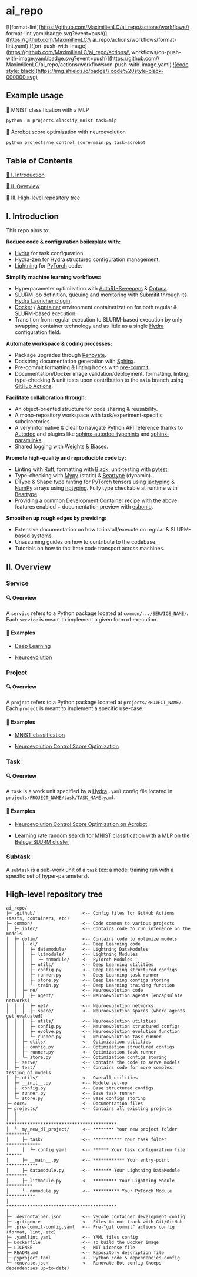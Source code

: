 # ai_repo

[![format-lint](https://github.com/MaximilienLC/ai_repo/actions/workflows/\
format-lint.yaml/badge.svg?event=push)](https://github.com/MaximilienLC/\
ai_repo/actions/workflows/format-lint.yaml)
[![on-push-with-image](https://github.com/MaximilienLC/ai_repo/actions/\
workflows/on-push-with-image.yaml/badge.svg?event=push)](https://github.com/\
MaximilienLC/ai_repo/actions/workflows/on-push-with-image.yaml)
[![code style: black](https://img.shields.io/badge/\
code%20style-black-000000.svg)](https://github.com/psf/black)

## Example usage

🔢 MNIST classification with a MLP

```python
python -m projects.classify_mnist task=mlp
```

🤸 Acrobot score optimization with neuroevolution

```python
python projects/ne_control_score/main.py task=acrobot
```

## Table of Contents

[👀 I. Introduction](#i-introduction)

[📖 II. Overview](#ii-overview)

[🌳 III. High-level repository tree](#high-level-repository-tree)

## I. Introduction

This repo aims to:

**Reduce code & configuration boilerplate with:**
* [Hydra](https://github.com/facebookresearch/hydra) for task configuration.
* [Hydra-zen](https://github.com/mit-ll-responsible-ai/hydra-zen) for
[Hydra](https://github.com/facebookresearch/hydra) structured configuration
management.
* [Lightning](https://github.com/Lightning-AI/pytorch-lightning) for
[PyTorch](https://github.com/pytorch/pytorch) code.

**Simplify machine learning workflows:**
* Hyperparameter optimization with
[AutoRL-Sweepers](https://github.com/facebookresearch/how-to-autorl) &
[Optuna](https://hydra.cc/docs/plugins/optuna_sweeper).
* SLURM job definition, queuing and monitoring with
[Submitit](https://github.com/facebookincubator/submitit) through its
[Hydra Launcher plugin](https://hydra.cc/docs/plugins/submitit_launcher/).
* [Docker](https://www.docker.com/) / [Apptainer](https://apptainer.org/)
environment containerization for both regular & SLURM-based execution.
* Transition from regular execution to SLURM-based execution by only swapping
container technology and as little as a single
[Hydra](https://github.com/facebookresearch/hydra)
configuration field.

**Automate workspace & coding processes:**
* Package upgrades through
[Renovate](https://github.com/renovatebot/renovate).
* Docstring documentation generation with
[Sphinx](https://github.com/sphinx-doc/sphinx).
* Pre-commit formatting & linting hooks with
[pre-commit](https://pre-commit.com/).
* Documentation/Docker image validation/deployment, formatting, linting,
type-checking & unit tests upon contribution to the ``main`` branch using
[GitHub Actions](https://github.com/features/actions).

**Facilitate collaboration through:**
* An object-oriented structure for code sharing & reusability.
* A mono-repository workspace with task/experiment-specific subdirectories.
* A very informative & clear to navigate Python API reference thanks to
[Autodoc](https://www.sphinx-doc.org/en/master/usage/extensions/autodoc.html)
and plugins like
[sphinx-autodoc-typehints](https://github.com/tox-dev/sphinx-autodoc-typehints)
and [sphinx-paramlinks](https://pypi.org/project/sphinx-paramlinks/).
* Shared logging with [Weights & Biases](https://wandb.ai/site).

**Promote high-quality and reproducible code by:**
* Linting with [Ruff](https://github.com/astral-sh/ruff),
formatting with [Black](https://github.com/psf/black),
unit-testing with [pytest](https://github.com/pytest-dev/pytest).
* Type-checking with [Mypy](https://github.com/python/mypy) (static)
& [Beartype](https://github.com/beartype/beartype) (dynamic).
* DType & Shape type hinting for [PyTorch](https://github.com/pytorch/pytorch)
tensors using [jaxtyping](https://github.com/google/jaxtyping) &
[NumPy](https://github.com/numpy/numpy) arrays using
[nptyping](https://github.com/ramonhagenaars/nptyping). Fully type checkable
at runtime with [Beartype](https://github.com/beartype/beartype).
* Providing a common [Development Container](https://containers.dev/)
recipe with the above features enabled + documentation preview
with [esbonio](https://github.com/swyddfa/esbonio).

**Smoothen up rough edges by providing:**
* Extensive documentation on how to install/execute on regular & SLURM-based
systems.
* Unassuming guides on how to contribute to the codebase.
* Tutorials on how to facilitate code transport across machines.

## II. Overview

### Service

#### 🔍 Overview

A ``service`` refers to a Python package located at
``common/.../SERVICE_NAME/``. Each ``service`` is meant to implement
a given form of execution.

#### 📂 Examples

* [Deep Learning](
https://github.com/MaximilienLC/ai_repo/tree/main/common/optim/dl)

* [Neuroevolution](
https://github.com/MaximilienLC/ai_repo/tree/main/common/optim/ne)

### Project

#### 🔍 Overview

A ``project`` refers to a Python package located at ``projects/PROJECT_NAME/``.
Each ``project`` is meant to implement a specific use-case.

#### 📂 Examples

* [MNIST classification](
https://github.com/MaximilienLC/ai_repo/tree/main/projects/classify_mnist/)

* [Neuroevolution Control Score Optimization](
https://github.com/MaximilienLC/ai_repo/tree/main/projects/ne_control_score/)

### Task

#### 🔍 Overview

A ``task`` is a work unit specified by a [Hydra](https://hydra.cc) ``.yaml``
config file located in ``projects/PROJECT_NAME/task/TASK_NAME.yaml``.

#### 📂 Examples

* [Neuroevolution Control Score Optimization on Acrobot](
https://github.com/MaximilienLC/ai_repo/tree/main/projects/ne_control_score/task/acrobot.yaml)

* [Learning rate random search for MNIST classification with a MLP on the
Beluga SLURM cluster](
https://github.com/MaximilienLC/ai_repo/tree/main/projects/classify_mnist/task/mlp_beluga.yaml)

### Subtask

A ``subtask`` is a sub-work unit of a ``task`` (ex: a model training run
with a specific set of hyper-parameters).

## High-level repository tree

```
ai_repo/
├─ .github/                  <-- Config files for GitHub Actions (tests, containers, etc)
├─ common/                   <-- Code common to various projects
│  ├─ infer/                 <-- Contains code to run inference on the models
│  ├─ optim/                 <-- Contains code to optimize models
│  │  ├─ dl/                 <-- Deep Learning code
│  │  │  ├─ datamodule/      <-- Lightning DataModules
│  │  │  ├─ litmodule/       <-- Lightning Modules
│  │  │  │  └─ nnmodule/     <-- PyTorch Modules
│  │  │  ├─ utils/           <-- Deep Learning utilities
│  │  │  ├─ config.py        <-- Deep Learning structured configs
│  │  │  ├─ runner.py        <-- Deep Learning task runner
│  │  │  ├─ store.py         <-- Deep Learning configs storing
│  │  │  └─ train.py         <-- Deep Learning training function
│  │  ├─ ne/                 <-- Neuroevolution code
│  │  │  ├─ agent/           <-- Neuroevolution agents (encapsulate networks)
│  │  │  ├─ net/             <-- Neuroevolution networks
│  │  │  ├─ space/           <-- Neuroevolution spaces (where agents get evaluated)
│  │  │  ├─ utils/           <-- Neuroevolution utilities
│  │  │  ├─ config.py        <-- Neuroevolution structured configs
│  │  │  ├─ evolve.py        <-- Neuroevolution evolution function
│  │  │  └─ runner.py        <-- Neuroevolution task runner
│  │  ├─ utils/              <-- Optimization utilities
│  │  ├─ config.py           <-- Optimization structured configs
│  │  ├─ runner.py           <-- Optimization task runner
│  │  └─ store.py            <-- Optimization configs storing
│  ├─ serve/                 <-- Contains the code to serve models
│  ├─ test/                  <-- Contains code for more complex testing of models
│  ├─ utils/                 <-- Overall utilities
│  ├─ __init__.py            <-- Module set-up
│  ├─ config.py              <-- Base structured configs
│  ├─ runner.py              <-- Base task runner
│  └─ store.py               <-- Base configs storing
├─ docs/                     <-- Documentation files
├─ projects/                 <-- Contains all existing projects
│  │
│  │                             ******************************************
│  └─ my_new_dl_project/     <-- ******** Your new project folder *********
│     ├─ task/               <-- *********** Your task folder *************
│     │  └─ config.yaml      <-- ****** Your task configuration file ******
│     ├─ __main__.py         <-- ************ Your entry-point ************
│     ├─ datamodule.py       <-- ******* Your Lightning DataModule ********
│     ├─ litmodule.py        <-- ********* Your Lightning Module **********
│     └─ nnmodule.py         <-- ********** Your PyTorch Module ***********
│                                ******************************************
│
├─ .devcontainer.json        <-- VSCode container development config
├─ .gitignore                <-- Files to not track with Git/GitHub
├─ .pre-commit-config.yaml   <-- Pre-"git commit" actions config (format, lint, etc)
├─ .yamllint.yaml            <-- YAML files config
├─ Dockerfile                <-- To build the Docker image
├─ LICENSE                   <-- MIT License file
├─ README.md                 <-- Repository description file
├─ pyproject.toml            <-- Python code & dependencies config
└─ renovate.json             <-- Renovate Bot config (keeps dependencies up-to-date)
```
